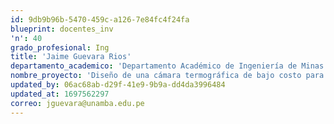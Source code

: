```yaml
---
id: 9db9b96b-5470-459c-a126-7e84fc4f24fa
blueprint: docentes_inv
'n': 40
grado_profesional: Ing
title: 'Jaime Guevara Rios'
departamento_academico: 'Departamento Académico de Ingeniería de Minas'
nombre_proyecto: 'Diseño de una cámara termográfica de bajo costo para mejorar la satisfacción del usuario en el monitoreo de polines de la faja transportadora en minería, Chalhuahuacho, 2019.'
updated_by: 06ac68ab-d29f-41e9-9b9a-dd4da3996484
updated_at: 1697562297
correo: jguevara@unamba.edu.pe
---
```

